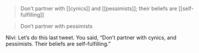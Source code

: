 > Don’t partner with [[cynics]] and [[pessimists]]; their beliefs are [[self-fulfilling]]

> Don’t partner with pessimists

Nivi: Let’s do this last tweet. You said, “Don’t partner with cynics, and pessimists. Their beliefs are self-fulfilling.”

